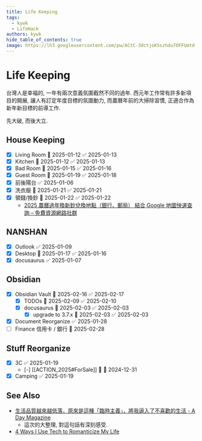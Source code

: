 ```yaml
---
title: Life Keeping
tags:
  - kywk
  - LifeHack
authors: kywk
hide_table_of_contents: true
image: https://lh3.googleusercontent.com/pw/ACtC-3dctjoKSszhdu7OFFUmtd-eRmtxUAIxStWh7m3eW8Qy4iXLueXBb-3n_AmYxWpfIrQWGc5He2WVeunoRe0ULT5MnjeqBY5aknTj-sCoNU7Rdg4ndP4GDvOk-5Kv7vIP5NIE8TaEJSrB2ip4Qkf8Dbi-Ig=w800-no?authuser=0
---
```


# Life Keeping

台灣人是幸福的, 一年有兩次意義氛圍截然不同的過年.
西元年工作常有許多新項目的開展, 讓人有訂定年度目標的氛圍動力, 
而農曆年前的大掃除習慣, 正適合作為新年新目標的前導工作.

先大破, 而後大立.

## House Keeping
- [x] Living Room 📅 2025-01-12 ✅ 2025-01-13
- [x] Kitchen 📅 2025-01-12 ✅ 2025-01-13
- [x] Bad Room 📅 2025-01-15 ✅ 2025-01-16
- [x] Guest Room 📅 2025-01-19 ✅ 2025-01-18
- [x] 前後陽台 ✅ 2025-01-06
- [x] 洗衣服 📅 2025-01-21 ✅ 2025-01-21
- [x] 領錢/換鈔 📅 2025-01-22 ✅ 2025-01-22
	- [2025 農曆過年換新鈔兌換地點（銀行、郵局） 結合 Google 地圖快速查詢 – 免費資源網路社群](https://free.com.tw/2025-new-taiwan-dollar-exchange/)

## NANSHAN
- [x] Outlook ✅ 2025-01-09
- [x] Desktop 📅 2025-01-17 ✅ 2025-01-16
- [x] docusaurus ✅ 2025-01-07

## Obsidian
- [x] Obsidian Vault 📅 2025-02-16 ✅ 2025-02-17
	- [x] TODOs 📅 2025-02-09 ✅ 2025-02-10
	- [x] docusaurus 📅 2025-02-03 ✅ 2025-02-03
		- [x] upgrade to 3.7.x 📅 2025-02-03 ✅ 2025-02-03
- [x] Document Reorganize ✅ 2025-01-28
- [ ] Finance 信用卡 / 銀行 📅 2025-02-28

## Stuff Reorganize
- [x] 3C ✅ 2025-01-19
	- [-] [[ACTION_2025#ForSale]] 🔼 📅 2024-12-31
- [x] Camping ✅ 2025-01-19

## See Also

- [生活品質越來越低落，原來是這種「臨時主義」，將我逼入了不喜歡的生活 - A Day Magazine](https://www.adaymag.com/2025/01/17/temporary-state-mindset.html)
	- 這次的大整理, 對這句話有深刻感受.
- [4 Ways I Use Tech to Romanticize My Life](https://www.makeuseof.com/romanticize-life-with-tech/)